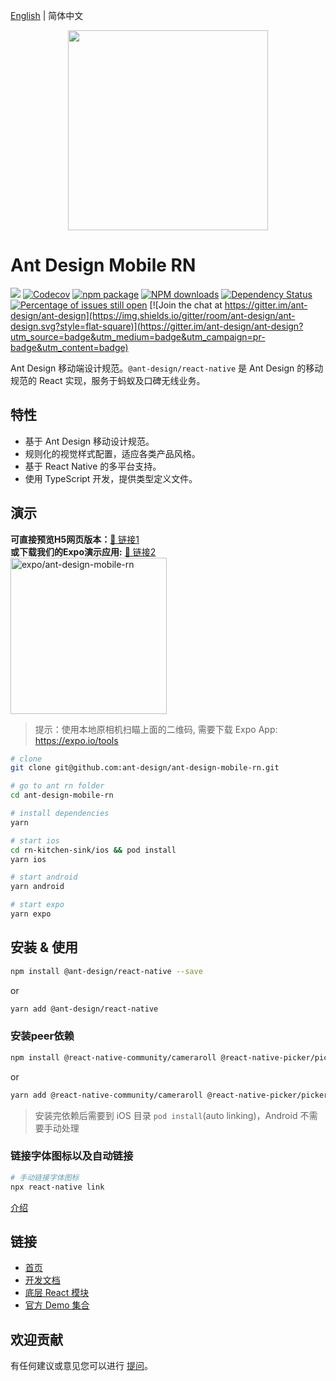 [English](./README.md) | 简体中文

<p align="center">
  <a href="http://rn.mobile.ant.design">
    <img width="320" src="https://zos.alipayobjects.com/rmsportal/wIjMDnsrDoPPcIV.png">
  </a>
</p>

# Ant Design Mobile RN

[![](https://img.shields.io/travis/ant-design/ant-design-mobile-rn.svg?style=flat-square)](https://travis-ci.org/ant-design/ant-design-mobile-rn)
[![Codecov](https://img.shields.io/codecov/c/github/ant-design/ant-design-mobile-rn.svg?style=flat-square)](https://codecov.io/gh/ant-design/ant-design-mobile-rn)
[![npm package](https://img.shields.io/npm/v/@ant-design/react-native.svg?style=flat-square)](https://www.npmjs.org/package/@ant-design/react-native)
[![NPM downloads](http://img.shields.io/npm/dm/@ant-design/react-native.svg?style=flat-square)](https://npmjs.org/package/@ant-design/react-native)
[![Dependency Status](https://david-dm.org/ant-design/ant-design-mobile-rn.svg?style=flat-square)](https://david-dm.org/ant-design/ant-design-mobile-rn)
[![Percentage of issues still open](http://isitmaintained.com/badge/open/ant-design/ant-design-mobile-rn.svg)](http://isitmaintained.com/project/ant-design/ant-design-mobile-rn 'Percentage of issues still open')
[![Join the chat at https://gitter.im/ant-design/ant-design](https://img.shields.io/gitter/room/ant-design/ant-design.svg?style=flat-square)](https://gitter.im/ant-design/ant-design?utm_source=badge&utm_medium=badge&utm_campaign=pr-badge&utm_content=badge)

Ant Design 移动端设计规范。`@ant-design/react-native` 是 Ant Design 的移动规范的 React 实现，服务于蚂蚁及口碑无线业务。

## 特性

- 基于 Ant Design 移动设计规范。
- 规则化的视觉样式配置，适应各类产品风格。
- 基于 React Native 的多平台支持。
- 使用 TypeScript 开发，提供类型定义文件。

## 演示

**可直接预览H5网页版本：**[🔗 链接1](https://1uokun.github.io/ant-design-mobile-rn/index.html)<br>
**或下载我们的Expo演示应用:** [🔗 链接2](https://expo.dev/@1uokun/ant-design-mobile-rn) <br>
[<img width="250" alt="expo/ant-design-mobile-rn" src="https://qr.expo.dev/expo-go?owner=1uokun&slug=ant-design-mobile-rn&releaseChannel=default&host=exp.host" />](https://expo.dev/@1uokun/ant-design-mobile-rn) <br>
> 提示：使用本地原相机扫瞄上面的二维码, 需要下载 Expo App: https://expo.io/tools


```bash
# clone
git clone git@github.com:ant-design/ant-design-mobile-rn.git

# go to ant rn folder
cd ant-design-mobile-rn

# install dependencies
yarn

# start ios
cd rn-kitchen-sink/ios && pod install
yarn ios

# start android
yarn android

# start expo
yarn expo
```

## 安装 & 使用

```bash
npm install @ant-design/react-native --save
```

or

```bash
yarn add @ant-design/react-native
```

### 安装peer依赖

```bash
npm install @react-native-community/cameraroll @react-native-picker/picker @react-native-community/segmented-control @react-native-community/slider react-native-gesture-handler
```

or

```bash
yarn add @react-native-community/cameraroll @react-native-picker/picker @react-native-community/segmented-control @react-native-community/slider react-native-gesture-handler
```

> 安装完依赖后需要到 iOS 目录 `pod install`(auto linking)，Android 不需要手动处理

### 链接字体图标以及自动链接

```bash
# 手动链接字体图标
npx react-native link
```

[介绍](docs/react/introduce.zh-CN.md#安装)

## 链接

- [首页](http://rn.mobile.ant.design)
- [开发文档](development.zh-CN.md)
- [底层 React 模块](http://github.com/react-component)
- [官方 Demo 集合](https://github.com/ant-design/antd-mobile-samples)

## 欢迎贡献

有任何建议或意见您可以进行 [提问](http://github.com/ant-design/ant-design-mobile-rn/issues)。
